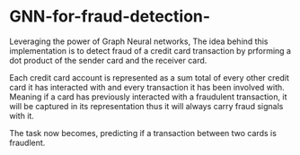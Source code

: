 # GNN-for-fraud-detection-

Leveraging the power of Graph Neural networks, The idea behind this implementation is to detect fraud of a credit card transaction by prforming a dot product of the sender card and the receiver card. 

Each credit card account is represented as a sum total of every other credit card it has interacted with and every transaction it has been involved with. Meaning if a card has previously interacted with a fraudulent transaction, it will be captured in its representation thus it will always carry fraud signals with it.

The task now becomes, predicting if a transaction between two cards is fraudlent.
